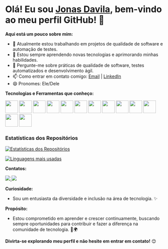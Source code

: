 # Olá! Eu sou [Jonas Davila](https://github.com/jonas-silva-qm/jonas-silva-qm/), bem-vindo ao meu perfil GitHub! 👋

**Aqui está um pouco sobre mim:**

- 🔭 Atualmente estou trabalhando em projetos de qualidade de software e automação de testes.
- 🌱 Estou sempre aprendendo novas tecnologias e aprimorando minhas habilidades.
- 💬 Pergunte-me sobre práticas de qualidade de software, testes automatizados e desenvolvimento ágil.
- 📫 Como entrar em contato comigo: [Email](jonas.qa.software@gmail.com) | [LinkedIn](https://www.linkedin.com/in/jonasdavila/)
- 😄 Pronomes: Ele/Dele

  
**Tecnologias e Ferramentas que conheço:**

<div style="display: inline-block;">
  <img loading="lazy" src="https://cdn.jsdelivr.net/gh/devicons/devicon/icons/java/java-original.svg" width="40" height="40"/> 
  <img loading="lazy" src="https://cdn.jsdelivr.net/gh/devicons/devicon/icons/javascript/javascript-original.svg" width="40" height="40"/>
  <img loading="lazy" src="https://cdn.jsdelivr.net/gh/devicons/devicon/icons/selenium/selenium-original.svg" width="40" height="40"/>
  <img loading="lazy" src="https://cdn.jsdelivr.net/gh/devicons/devicon/icons/mongodb/mongodb-original.svg" width="40" height="40"/>
  <img loading="lazy" src="https://cdn.jsdelivr.net/gh/devicons/devicon/icons/go/go-original.svg" width="40" height="40"/>
  <img loading="lazy" src="https://cdn.jsdelivr.net/gh/devicons/devicon/icons/php/php-original.svg" width="40" height="40"/>
  <img loading="lazy" src="https://cdn.jsdelivr.net/gh/devicons/devicon/icons/powershell/powershell-original.svg" width="40" height="40"/>
  <img src="https://cdn.jsdelivr.net/gh/devicons/devicon@latest/icons/cypressio/cypressio-original.svg" width="40" height="40" />
  <img src="https://cdn.jsdelivr.net/gh/devicons/devicon@latest/icons/insomnia/insomnia-original.svg" "width="40" height="40" />
  <img src="https://cdn.jsdelivr.net/gh/devicons/devicon@latest/icons/postman/postman-original.svg" "width="40" height="40" />
  <img src="https://cdn.jsdelivr.net/gh/devicons/devicon@latest/icons/html5/html5-original.svg" "width="40" height="40" />
  <img src="https://cdn.jsdelivr.net/gh/devicons/devicon@latest/icons/css3/css3-original.svg" "width="40" height="40"/>
  <img src="https://cdn.jsdelivr.net/gh/devicons/devicon@latest/icons/linux/linux-original.svg" "width="40" height="40" />
  
          
</div>

### Estatísticas dos Repositórios

[![Estatísticas dos Repositórios](https://github-readme-stats.vercel.app/api?username=jonasqasoftware&show_icons=true&theme=dracula&include_all_commits=true&count_private=true)](https://github.com/jonasqasoftware)

[![Linguagens mais usadas](https://github-readme-stats.vercel.app/api/top-langs/?username=jonasqasoftware&layout=compact&langs_count=7&theme=dracula)](https://github.com/jonasqasoftware)


**Contatos:**

<div>
  <a href="https://www.linkedin.com/in/jonasdavila/" target="_blank">
    <img loading="lazy" src="https://img.shields.io/badge/-LinkedIn-%230077B5?style=for-the-badge&logo=linkedin&logoColor=white" target="_blank"/>
  </a>
  <a href="mailto:jonas.qa.software@gmail.com" target="_blank">
    <img loading="lazy" src="https://img.shields.io/badge/Gmail-D14836?style=for-the-badge&logo=gmail&logoColor=white" target="_blank"/>
  </a>
</div>

**Curiosidade:**

- Sou um entusiasta da diversidade e inclusão na área de tecnologia. ✨

**Propósito:**

- Estou comprometido em aprender e crescer continuamente, buscando sempre oportunidades para contribuir e fazer a diferença na comunidade de tecnologia. 🚀🌍

**Divirta-se explorando meu perfil e não hesite em entrar em contato!** 😊
